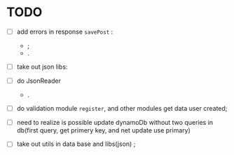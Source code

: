 # TODO

-   [ ] add errors in response `savePost` :
    -   ;
    -  .
-   [ ]  take out json libs:
-   [ ]  do JsonReader  
    -   .
-   [ ]  do validation  module `register`, and other modules get data user created; 
-   [ ]  need to realize is possible update dynamoDb without two queries in db(first query, get primery key,
  and net update use primary)
-   [ ] take out utils in data base and libs(json) ; 
 
